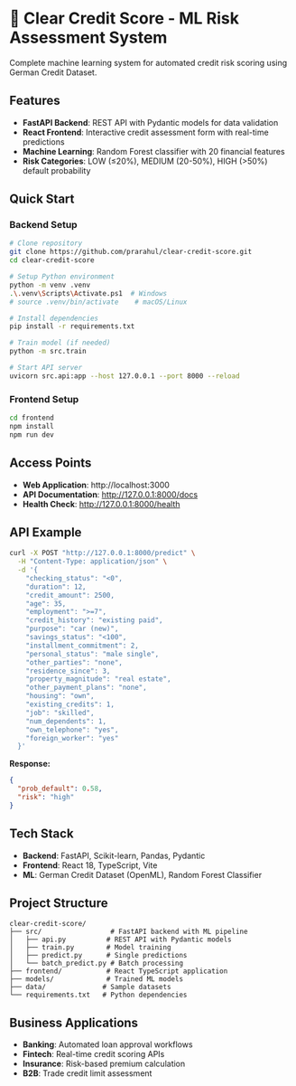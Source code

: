 # 🏦 Clear Credit Score - ML Risk Assessment System

Complete machine learning system for automated credit risk scoring using German Credit Dataset.

## Features
- **FastAPI Backend**: REST API with Pydantic models for data validation
- **React Frontend**: Interactive credit assessment form with real-time predictions
- **Machine Learning**: Random Forest classifier with 20 financial features
- **Risk Categories**: LOW (≤20%), MEDIUM (20-50%), HIGH (>50%) default probability

## Quick Start

### Backend Setup
```bash
# Clone repository
git clone https://github.com/prarahul/clear-credit-score.git
cd clear-credit-score

# Setup Python environment
python -m venv .venv
.\.venv\Scripts\Activate.ps1  # Windows
# source .venv/bin/activate    # macOS/Linux

# Install dependencies
pip install -r requirements.txt

# Train model (if needed)
python -m src.train

# Start API server
uvicorn src.api:app --host 127.0.0.1 --port 8000 --reload
```

### Frontend Setup
```bash
cd frontend
npm install
npm run dev
```

## Access Points
- **Web Application**: http://localhost:3000
- **API Documentation**: http://127.0.0.1:8000/docs
- **Health Check**: http://127.0.0.1:8000/health

## API Example
```bash
curl -X POST "http://127.0.0.1:8000/predict" \
  -H "Content-Type: application/json" \
  -d '{
    "checking_status": "<0",
    "duration": 12,
    "credit_amount": 2500,
    "age": 35,
    "employment": ">=7",
    "credit_history": "existing paid",
    "purpose": "car (new)",
    "savings_status": "<100",
    "installment_commitment": 2,
    "personal_status": "male single",
    "other_parties": "none",
    "residence_since": 3,
    "property_magnitude": "real estate",
    "other_payment_plans": "none",
    "housing": "own",
    "existing_credits": 1,
    "job": "skilled",
    "num_dependents": 1,
    "own_telephone": "yes",
    "foreign_worker": "yes"
  }'
```

**Response:**
```json
{
  "prob_default": 0.58,
  "risk": "high"
}
```

## Tech Stack
- **Backend**: FastAPI, Scikit-learn, Pandas, Pydantic
- **Frontend**: React 18, TypeScript, Vite
- **ML**: German Credit Dataset (OpenML), Random Forest Classifier

## Project Structure
```
clear-credit-score/
├── src/                 # FastAPI backend with ML pipeline
│   ├── api.py          # REST API with Pydantic models
│   ├── train.py        # Model training
│   ├── predict.py      # Single predictions
│   └── batch_predict.py # Batch processing
├── frontend/           # React TypeScript application
├── models/             # Trained ML models
├── data/              # Sample datasets
└── requirements.txt   # Python dependencies
```

## Business Applications
- **Banking**: Automated loan approval workflows
- **Fintech**: Real-time credit scoring APIs
- **Insurance**: Risk-based premium calculation
- **B2B**: Trade credit limit assessment